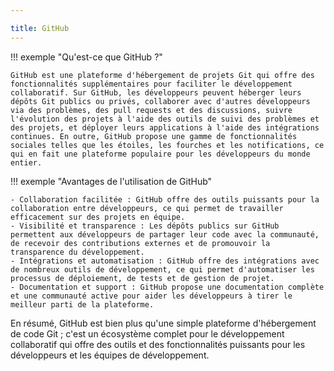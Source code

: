 ```yaml
---

title: GitHub
---
```


!!! exemple "Qu'est-ce que GitHub ?"

    GitHub est une plateforme d'hébergement de projets Git qui offre des fonctionnalités supplémentaires pour faciliter le développement collaboratif. Sur GitHub, les développeurs peuvent héberger leurs dépôts Git publics ou privés, collaborer avec d'autres développeurs via des problèmes, des pull requests et des discussions, suivre l'évolution des projets à l'aide des outils de suivi des problèmes et des projets, et déployer leurs applications à l'aide des intégrations continues. En outre, GitHub propose une gamme de fonctionnalités sociales telles que les étoiles, les fourches et les notifications, ce qui en fait une plateforme populaire pour les développeurs du monde entier.

!!! exemple "Avantages de l'utilisation de GitHub"

    - Collaboration facilitée : GitHub offre des outils puissants pour la collaboration entre développeurs, ce qui permet de travailler efficacement sur des projets en équipe.
    - Visibilité et transparence : Les dépôts publics sur GitHub permettent aux développeurs de partager leur code avec la communauté, de recevoir des contributions externes et de promouvoir la transparence du développement.
    - Intégrations et automatisation : GitHub offre des intégrations avec de nombreux outils de développement, ce qui permet d'automatiser les processus de déploiement, de tests et de gestion de projet.
    - Documentation et support : GitHub propose une documentation complète et une communauté active pour aider les développeurs à tirer le meilleur parti de la plateforme.

En résumé, GitHub est bien plus qu'une simple plateforme d'hébergement de code Git ; c'est un écosystème complet pour le développement collaboratif qui offre des outils et des fonctionnalités puissants pour les développeurs et les équipes de développement.